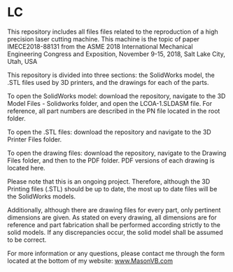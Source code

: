 # LC
This repository includes all files files related to the reproduction of a high precision laser cutting machine. This machine is the topic of paper IMECE2018-88131 from the ASME 2018 International Mechanical Engineering Congress and Exposition, November 9-15, 2018, Salt Lake City, Utah, USA

This repository is divided into three sections: the SolidWorks model, the .STL files used by 3D printers, and the drawings for each of the parts. 

To open the SolidWorks model: download the repository, navigate to the 3D Model Files - Solidworks folder, and open the LCOA-1.SLDASM file. For reference, all part numbers are described in the PN file located in the root folder.

To open the .STL files: download the repository and navigate to the 3D Printer Files folder.

To open the drawing files: download the repository, navigate to the Drawing Files folder, and then to the PDF folder. PDF versions of each drawing is located here.

Please note that this is an ongoing project. Therefore, although the 3D Printing files (.STL) should be up to date, the most up to date files will be the SolidWorks models. 

Additionally, although there are drawing files for every part, only pertinent dimensions are given. As stated on every drawing, all dimensions are for reference and part fabrication shall be performed according strictly to the solid models. If any discrepancies occur, the solid model shall be assumed to be correct.

For more information or any questions, please contact me through the form located at the bottom of my website: www.MasonVB.com
